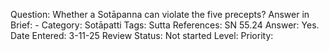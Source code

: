 Question: Whether a Sotāpanna can violate the five precepts?
Answer in Brief: -
Category: Sotāpatti
Tags:
Sutta References: SN 55.24
Answer: Yes.
Date Entered: 3-11-25
Review Status: Not started
Level:
Priority: